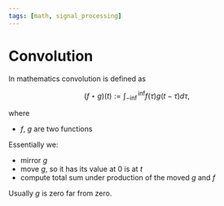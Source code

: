 ```yaml
---
tags: [math, signal_processing]
---
```


# Convolution

In mathematics convolution is defined as

$$
(f \star g)(t) := \int_{-\inf}^{\inf} f(\tau)g(t - \tau) d\tau,
$$

where
- $f$, $g$ are two functions

Essentially we:
- mirror $g$
- move $g$, so it has its value at 0 is at $t$
- compute total sum under production of the moved $g$ and $f$

Usually $g$ is zero far from zero.
